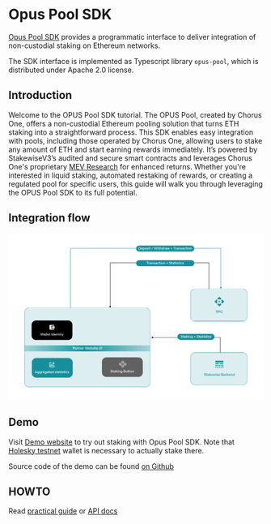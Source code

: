 ‌
# Opus Pool SDK

[Opus Pool SDK](https://www.npmjs.com/package/@chorus-one/opus-pool) provides
a programmatic interface to deliver integration of
non-custodial staking on Ethereum networks.

The SDK interface is implemented as Typescript library `opus-pool`,
which is distributed under Apache 2.0 license.

## Introduction

Welcome to the OPUS Pool SDK tutorial. The OPUS Pool, created by Chorus One, offers a non-custodial Ethereum pooling solution that turns ETH staking into a straightforward process. This SDK enables easy integration with pools, including those operated by Chorus One, allowing users to stake any amount of ETH and start earning rewards immediately. It’s powered by StakewiseV3’s audited and secure smart contracts and leverages Chorus One's proprietary [MEV Research](https://chorus.one/categories/mev) for enhanced returns. Whether you're interested in liquid staking, automated restaking of rewards, or creating a regulated pool for specific users, this guide will walk you through leveraging the OPUS Pool SDK to its full potential.

## Integration flow
![integration flow](./book/media/integration.png)

## Demo
Visit [Demo website](https://chorusone.github.io/opus-pool-demo/) to try out
staking with Opus Pool SDK. Note that [Holesky testnet](https://github.com/eth-clients/holesky)
wallet is necessary to actually stake there.

Source code of the demo can be found [on Github](https://github.com/chorusOne/opus-pool-demo)

## HOWTO
Read [practical guide](./book/guide/0-introduction.md)
or [API docs](./book/docs/classes/OpusPool.md)
